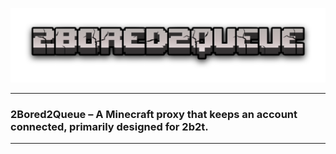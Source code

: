 <p align="center">
  <a href="https://templecheats.xyz">
    <img src="github/images/logo.png">
  </a>
</p> 

---
### 2Bored2Queue – A Minecraft proxy that keeps an account connected, primarily designed for 2b2t. 
---
